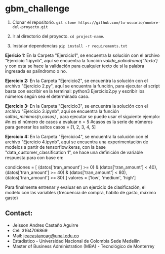 # gbm_challenge

1. Clonar el repositorio.
`git clone https://github.com/tu-usuario/nombre-del-proyecto.git`

2. Ir al directorio del proyecto.
`cd project-name`.

3. Instalar dependencias
`pip install -r requirements.txt`

**Ejericio 1:**
En la Carpeta "Ejercicio1", se encuentra la solución con el archivo "Ejercicio 1.ipynb", aquí se encuentra la función *valida_palindromo('Texto')* y con esta se hace la validación para cualquier texto de si la palabra ingresada es palíndromo o no.

**Ejercicio 2:**
En la Carpeta "Ejercicio2", se encuentra la solución con el archivo "Ejercicio 2.py", aquí se encuentra la función, para ejecutar el script basta con escribir en la terminal:
python3 Ejercicio2.py y escribir los números según sea el determinado caso.

**Ejercicio 3:**
En la Carpeta "Ejercicio3", se encuentra la solución con el archivo "Ejercicio 3.ipynb", aquí se encuentra la función *saltos_minimos(n,casos)* , para ejecutar se puede usar el siguiente ejemplo:
#n es el número de casos a evaluar
n = 5
#casos es la serie de números para generar los saltos
casos = [1, 2, 3, 4, 5]

**Ejercicio 4:**
En la Carpeta "Ejercicio4", se encuentra la solución con el archivo "Ejercicio 4.ipynb", aquí se encuentra una experimentación de modelos a partir de tensorflow.keras, con la base "data_customer_classification 1", se hace una definición de variable respuesta para con base en: 

condiciones = [
    (datos['tran_amount'] >= 0) & (datos['tran_amount'] < 40),
    (datos['tran_amount'] >= 40) & (datos['tran_amount'] < 80),
    (datos['tran_amount'] >= 80)
]
valores = ['low', 'medium', 'high']

Para finalmente entrenar y evaluar en un ejercicio de clasificación, el modelo con las variables (frecuencia de compra, hábito de gasto, máximo gasto)

## Contact:
- Jeisson Andres Castaño Aguirre
- Cel: 3164706869
- Mail: jeacastanoag@unal.edu.co
- Estadístico - Universidad Nacional de Colombia Sede Medellín
- Master of Business Administration (MBA) - Tecnológico de Monterrey
